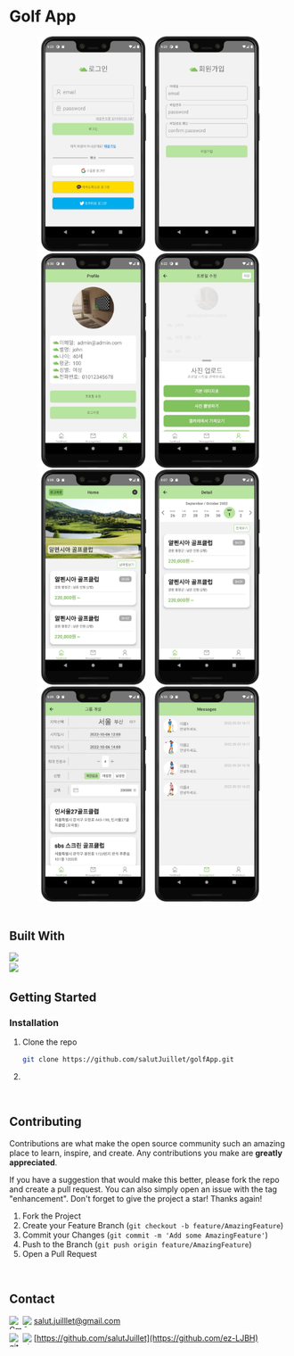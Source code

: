 <!--
# Golf App

    [![Top Langs](https://github-readme-stats.vercel.app/api/top-langs/?username=salutJuillet&layout=compact)](https://github.com/salutJuillet/golfApp)
-->


<!-- ABOUT THE PROJECT -->
# Golf App

<div align="center">
  <img src="assets/images/preview01.jpg" width="200px"/>  
  <img src="assets/images/preview02.jpg" width="200px"/>
  <img src="assets/images/preview03.jpg" width="200px"/>
  <img src="assets/images/preview04.jpg" width="200px"/>  
  <img src="assets/images/preview05.jpg" width="200px"/>
  <img src="assets/images/preview06.jpg" width="200px"/>
  <img src="assets/images/preview07.jpg" width="200px"/>
  <img src="assets/images/preview08.jpg" width="200px"/>
</div>

<br/>



## Built With

[<img src="https://img.shields.io/badge/React Native-61DAFB?style=flat-square&logo=ReactNative&logoColor=white"/>][ReactNative-url]  
[<img src="https://img.shields.io/badge/Firebase-FFCA28?style=flat-square&logo=Firebase&logoColor=white"/>][Firebase-url]
<br/>



<!-- GETTING STARTED -->
## Getting Started

### Installation

1. Clone the repo
   ```sh
   git clone https://github.com/salutJuillet/golfApp.git
   ```
2. 
<br/>




<!-- USAGE EXAMPLES -->
<!--
	# Usage

	Use this space to show useful examples of how a project can be used. Additional screenshots, code examples and demos work well in this space. You may also link to more resources.
-->



<!-- CONTRIBUTING -->
## Contributing

Contributions are what make the open source community such an amazing place to learn, inspire, and create. Any contributions you make are **greatly appreciated**.

If you have a suggestion that would make this better, please fork the repo and create a pull request. You can also simply open an issue with the tag "enhancement".
Don't forget to give the project a star! Thanks again!

1. Fork the Project
2. Create your Feature Branch (`git checkout -b feature/AmazingFeature`)
3. Commit your Changes (`git commit -m 'Add some AmazingFeature'`)
4. Push to the Branch (`git push origin feature/AmazingFeature`)
5. Open a Pull Request
<br/>



<!-- CONTACT -->
## Contact

<img src="https://raw.githubusercontent.com/simple-icons/simple-icons/develop/icons/gmail.svg#gh-light-mode-only" alt="Gmail" align=left width=24 height=24><img src="https://raw.githubusercontent.com/simple-icons/simple-icons/develop/icons/gmail.svg#gh-dark-mode-only" alt="Gmail" align=left width=20 height=20> salut.juilllet@gmail.com


<img src="https://raw.githubusercontent.com/simple-icons/simple-icons/develop/icons/github.svg#gh-light-mode-only" alt="gitHub" align=left width=24 height=24><img src="https://raw.githubusercontent.com/simple-icons/simple-icons/develop/icons/github.svg#gh-dark-mode-only" alt="gitHub" align=left width=20 height=20> [https://github.com/salutJuillet](https://github.com/ez-LJBH)




<!-- MARKDOWN LINKS & IMAGES -->
<!-- https://www.markdownguide.org/basic-syntax/#reference-style-links -->
[ReactNative-url]: https://reactnative.dev/
[Firebase-url]: https://firebase.google.com/
